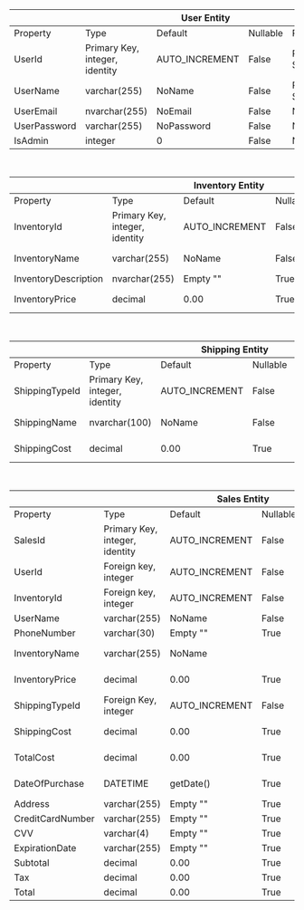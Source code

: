 <table>
    <thead>
        <tr>
            <th colspan="6">User Entity</th>
        </tr>
    </thead>
    <tbody>
        <tr>
            <td>Property</td>
            <td>Type</td>
            <td>Default</td>
            <td>Nullable</td>
            <td>Relationship</td>
            <td>Notes</td>
        </tr>
        <tr>
            <td>UserId</td>
            <td>Primary Key, integer, identity</td>
            <td>AUTO_INCREMENT</td>
            <td>False</td>
            <td>Relate to Sales.UserId</td>
        </tr>
        <tr>
            <td>UserName</td>
            <td>varchar(255)</td>
            <td>NoName</td>
            <td>False</td>
            <td>Relate to Sales.UserName</td>
        </tr>
        <tr>
            <td>UserEmail</td>
            <td>nvarchar(255)</td>
            <td>NoEmail</td>
            <td>False</td>
            <td>N/A</td>
            <td></td>
        </tr>
        <tr>
            <td>UserPassword</td>
            <td>varchar(255)</td>
            <td>NoPassword</td>
            <td>False</td>
            <td>N/A</td>
            <td></td>
        </tr>
        <tr>
            <td>IsAdmin</td>
            <td>integer</td>
            <td>0</td>
            <td>False</td>
            <td>N/A</td>
        </tr>
    </tbody>
</table>
<br>
<table>
    <thead>
        <tr>
            <th colspan="6">Inventory Entity</th>
        </tr>
    </thead>
    <tbody>
        <tr>
            <td>Property</td>
            <td>Type</td>
            <td>Default</td>
            <td>Nullable</td>
            <td>Relationship</td>
            <td>Notes</td>
        </tr>
        <tr>
            <td>InventoryId</td>
            <td>Primary Key, integer, identity</td>
            <td>AUTO_INCREMENT</td>
            <td>False</td>
            <td>Relate to Sales.InventoryId</td>
        </tr>
        <tr>
            <td>InventoryName</td>
            <td>varchar(255)</td>
            <td>NoName</td>
            <td>False</td>
            <td>Relate to Sales.InventoryName</td>
        </tr>
        <tr>
            <td>InventoryDescription</td>
            <td>nvarchar(255)</td>
            <td>Empty ""</td>
            <td>True</td>
            <td>N/A</td>
        </tr>
        <tr>
            <td>InventoryPrice</td>
            <td>decimal</td>
            <td>0.00</td>
            <td>True</td>
            <td>Relate to Sales.InventoryPrice</td>
        </tr>
    </tbody>
</table>
<br>
<table>
    <thead>
        <tr>
            <th colspan="6">Shipping Entity</th>
        </tr>
    </thead>
    <tbody>
        <tr>
            <td>Property</td>
            <td>Type</td>
            <td>Default</td>
            <td>Nullable</td>
            <td>Relationship</td>
            <td>Notes</td>
        </tr>
        <tr>
            <td>ShippingTypeId</td>
            <td>Primary Key, integer, identity</td>
            <td>AUTO_INCREMENT</td>
            <td>False</td>
            <td>Relate to Sales.ShippingTypeId</td>
        </tr>
        <tr>
            <td>ShippingName</td>
            <td>nvarchar(100)</td>
            <td>NoName</td>
            <td>False</td>
            <td>Relate to ContentGroup.ShippingName</td>
        </tr>
        <tr>
            <td>ShippingCost</td>
            <td>decimal</td>
            <td>0.00</td>
            <td>True</td>
            <td>Relate to ContentGroup.ShippingCost</td>
        </tr>
    </tbody>
</table>
<br>
<table>
    <thead>
        <tr>
            <th colspan="6">Sales Entity</th>
        </tr>
    </thead>
    <tbody>
        <tr>
            <td>Property</td>
            <td>Type</td>
            <td>Default</td>
            <td>Nullable</td>
            <td>Relationship</td>
            <td>Notes</td>
        </tr>
        <tr>
            <td>SalesId</td>
            <td>Primary Key, integer, identity</td>
            <td>AUTO_INCREMENT</td>
            <td>False</td>
            <td>Relate to User.UserId and Inventory.InventoryId</td>
        </tr>
        <tr>
            <td>UserId</td>
            <td>Foreign key, integer</td>
            <td>AUTO_INCREMENT</td>
            <td>False</td>
            <td>Relate to User.UserId</td>
        </tr>
        <tr>
            <td>InventoryId</td>
            <td>Foreign key, integer</td>
            <td>AUTO_INCREMENT</td>
            <td>False</td>
            <td>Relate to Inventory.InventoryId</td>
        </tr>
        <tr>
            <td>UserName</td>
            <td>varchar(255)</td>
            <td>NoName</td>
            <td>False</td>
            <td>Relate to User.UserName</td>
        </tr>
        <tr>
            <td>PhoneNumber</td>
            <td>varchar(30)</td>
            <td>Empty ""</td>
            <td>True</td>
            <td>Unique to Sales</td>
        </tr>
        <tr>
            <td>InventoryName</td>
            <td>varchar(255)</td>
            <td>NoName</td>
            <td></td>
            <td>Relate to Inventory.InventoryName</td>
        </tr>
        <tr>
            <td>InventoryPrice</td>
            <td>decimal</td>
            <td>0.00</td>
            <td>True</td>
            <td>Relate to Inventory.InventoryPrice</td>
        </tr>
        <tr>
            <td>ShippingTypeId</td>
            <td>Foreign Key, integer</td>
            <td>AUTO_INCREMENT</td>
            <td>False</td>
            <td>Relate to Shipping.ShippingTypeId</td>
        </tr>
        <tr>
            <td>ShippingCost</td>
            <td>decimal</td>
            <td>0.00</td>
            <td>True</td>
            <td>Relate to Shipping.ShippingCost</td>
        </tr>
        <tr>
            <td>TotalCost</td>
            <td>decimal</td>
            <td>0.00</td>
            <td>True</td>
            <td>Relate to ContentGroup.TotalCost</td>
        </tr>
        <tr>
            <td>DateOfPurchase</td>
            <td>DATETIME</td>
            <td>getDate()</td>
            <td>True</td>
            <td>Relate to ContentGroup.DateOfPurchase</td>
        </tr>
        <tr>
            <td>Address</td>
            <td>varchar(255)</td>
            <td>Empty ""</td>
            <td>True</td>
            <td>Unique to Sales</td>
        </tr>
        <tr>
            <td>CreditCardNumber</td>
            <td>varchar(255)</td>
            <td>Empty ""</td>
            <td>True</td>
            <td>Unique to Sales</td>
        </tr>
        <tr>
            <td>CVV</td>
            <td>varchar(4)</td>
            <td>Empty ""</td>
            <td>True</td>
            <td>Unique to Sales</td>
        </tr>
        <tr>
            <td>ExpirationDate</td>
            <td>varchar(255)</td>
            <td>Empty ""</td>
            <td>True</td>
            <td>Unique to Sales</td>
        </tr>
        <tr>
            <td>Subtotal</td>
            <td>decimal</td>
            <td>0.00</td>
            <td>True</td>
            <td>Unique to Sales</td>
        </tr>
        <tr>
            <td>Tax</td>
            <td>decimal</td>
            <td>0.00</td>
            <td>True</td>
            <td>Unique to Sales</td>
        </tr>
        <tr>
            <td>Total</td>
            <td>decimal</td>
            <td>0.00</td>
            <td>True</td>
            <td>Unique to Sales</td>
        </tr>
    </tbody>
</table>
